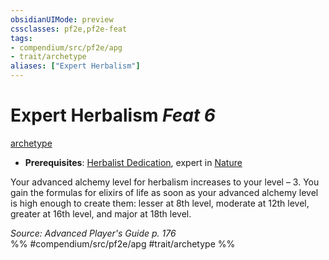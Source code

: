 ```yaml
---
obsidianUIMode: preview
cssclasses: pf2e,pf2e-feat
tags:
- compendium/src/pf2e/apg
- trait/archetype
aliases: ["Expert Herbalism"]
---
```

# Expert Herbalism  *Feat 6*  
[archetype](rules/traits/archetype.md "Archetype Feat Trait")  

- **Prerequisites**: [Herbalist Dedication](compendium/feats/herbalist-dedication-apg.md), expert in [Nature](compendium/skills.md#Nature)

Your advanced alchemy level for herbalism increases to your level – 3. You gain the formulas for elixirs of life as soon as your advanced alchemy level is high enough to create them: lesser at 8th level, moderate at 12th level, greater at 16th level, and major at 18th level.

*Source: Advanced Player's Guide p. 176*  
%% #compendium/src/pf2e/apg #trait/archetype %%